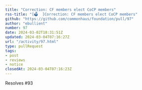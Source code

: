 ```yaml
---
title: "Correction: CF members elect CoCP members"
rss-title: "[🗳️  ]Correction: CF members elect CoCP members"
github: "https://github.com/commonhaus/foundation/pull/97"
author: "ebullient"
number: 97
date: 2024-03-02T18:31:51Z
updated: 2024-03-04T07:16:27Z
url: "/activity/97.html"
type: pullRequest
tags:
- post
- reviews
- notice
closedAt: 2024-03-04T07:16:23Z
---
```

Resolves #93 

